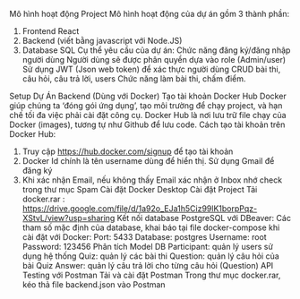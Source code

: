 Mô hình hoạt động Project
Mô hình hoạt động của dự án gồm 3 thành phần:
1. Frontend React
2. Backend (viết bằng javascript với Node.JS)
3. Database SQL
Cụ thể yêu cầu của dự án:
Chức năng đăng ký/đăng nhập người dùng
Người dùng sẽ được phân quyền dựa vào role (Admin/user)
Sử dụng JWT (Json web token) để xác thực người dùng
CRUD bài thi, câu hỏi, câu trả lời, users
Chức năng làm bài thi, chấm điểm.

Setup Dự Án Backend (Dùng với Docker)
Tạo tài khoản Docker Hub
Docker giúp chúng ta ‘đóng gói ứng dụng’, tạo môi trường để chạy project, và hạn chế tối đa việc phải cài đặt công cụ.
Docker Hub là nơi lưu trữ file chạy của Docker (images), tương tự như Github để lưu code.
Cách tạo tài khoản trên Docker Hub:
1. Truy cập https://hub.docker.com/signup để tạo tài khoản
2. Docker Id chính là tên username dùng để hiển thị. Sử dụng Gmail để đăng ký
3. Khi xác nhận Email, nếu không thấy Email xác nhận ở Inbox nhớ check trong thư mục Spam 
Cài đặt Docker Desktop
Cài đặt Project
Tải docker.rar : https://drive.google.com/file/d/1a92o_EJa1h5Ciz99lK1borpPqz-XStvL/view?usp=sharing
Kết nối database PostgreSQL với DBeaver:
Các tham số mặc định của database, khai báo tại file docker-compose khi cài đặt với Docker:
Port: 5433
Database: postgres
Username: root
Password: 123456
Phân tích Model DB
Participant: quản lý users sử dụng hệ thống
Quiz: quản lý các bài thi
Question: quản lý câu hỏi của bài Quiz
Answer: quản lý câu trả lời cho từng câu hỏi (Question)
API Testing với Postman
Tải và cài đặt Postman
Trong thư mục docker.rar, kéo thả file backend.json vào Postman
